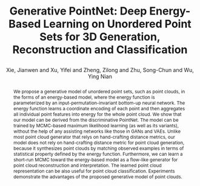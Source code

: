 ---
layout: pub
type: inproceedings
key: xie2021GPointent
title: >
    Generative PointNet: Deep Energy-Based Learning on Unordered Point Sets for 3D Generation, Reconstruction and Classification
author: Xie, Jianwen and Xu, Yifei and Zheng, Zilong and Zhu, Song-Chun and Wu, Ying Nian
arxiv: 2004.01301
pdf: https://openaccess.thecvf.com/content/CVPR2021/papers/Xie_Generative_PointNet_Deep_Energy-Based_Learning_on_Unordered_Point_Sets_for_CVPR_2021_paper.pdf
abbr: CVPR'21
img: GPointNet/gen_res.png
website: http://www.stat.ucla.edu/~jxie/GPointNet/
booktitle: Proceedings of the IEEE conference on computer vision and pattern recognition (CVPR)
year: 2021
abstract: >
    We propose a generative model of unordered point sets, such as point clouds, in the forms of an energy-based model, where the energy function is parameterized by an input-permutation-invariant bottom-up neural network. The energy function learns a coordinate encoding of each point and then aggregates all individual point features into energy for the whole point cloud. We show that our model can be derived from the discriminative PointNet. The model can be trained by MCMC-based maximum likelihood learning (as well as its variants), without the help of any assisting networks like those in GANs and VAEs. Unlike most point cloud generator that relys on hand-crafting distance metrics, our model does not rely on hand-crafting distance metric for point cloud generation, because it synthesizes point clouds by matching observed examples in terms of statistical property defined by the energy function. Furthermore, we can learn a short-run MCMC toward the energy-based model as a flow-like generator for point cloud reconstruction and interpretation. The learned point cloud representation can be also useful for point cloud classification. Experiments demonstrate the advantages of the proposed generative model of point clouds.
bibtex: >
    @inproceedings{xie2021GPointent,
        title={Generative PointNet: Deep Energy-Based Learning on Unordered Point Sets for 3D Generation, Reconstruction and Classification},
        author={Xie, Jianwen and Xu, Yifei and Zheng, Zilong and Zhu, Song-Chun and Wu, Ying Nian},
        booktitle={Proceedings of the IEEE conference on computer vision and pattern recognition (CVPR)},
        year={2021}
    } 
---